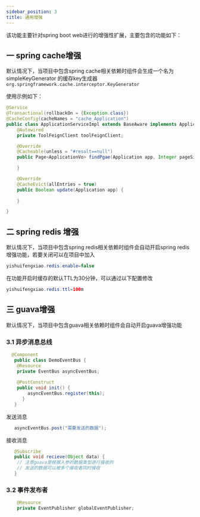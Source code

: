 ```yaml
---
sidebar_position: 3
title: 通用增强
---
```


该功能主要针对spring boot web进行的增强性扩展，主要包含的功能如下：

## 一 spring cache增强

默认情况下，当项目中包含spring cache相关依赖时组件会生成一个名为 simpleKeyGenerator 的缓存key生成器 `org.springframework.cache.interceptor.KeyGenerator`

使用示例如下：

```java
@Service
@Transactional(rollbackOn = {Exception.class})
@CacheConfig(cacheNames = "cache_Application")
public class ApplicationServiceImpl extends BaseAware implements ApplicationService {
    @Autowired
    private ToolFeignClient toolFeignClient;

    @Override
    @Cacheable(unless = "#result==null")
    public Page<ApplicationVo> findPgae(Application app, Integer pageSize, Integer pageNum) {

    }

    @Override
    @CacheEvict(allEntries = true)
    public Boolean update(Application app) {
        
    }

}
```

## 二 spring redis 增强

默认情况下，当项目中包含spring redis相关依赖时组件会自动开启spring redis增强功能，若要关闭可以在项目中加入

```java
yishuifengxiao.redis.enable=false
```

在功能开启时缓存的默认TTL为30分钟，可以通过以下配置修改

```java
yishuifengxiao.redis.ttl=100m
```

## 三 guava增强

默认情况下，当项目中包含guava相关依赖时组件会自动开启guava增强功能

### 3.1 异步消息总线

```java
  @Component
   public class DemoEventBus {
   	@Resource
   	private EventBus asyncEventBus;
  
   	@PostConstruct
   	public void init() {
   		asyncEventBus.register(this);
      }
   }
```

发送消息

```java
   asyncEventBus.post("需要发送的数据");
```

接收消息

```java
   @Subscribe
   public void recieve(Object data) {
   	// 注意guava是根据入参的数据类型进行接收的
   	// 发送的数据可以被多个接收者同时接收
   }
```

### 3.2 事件发布者

```java
 	@Resource
   	private EventPublisher globalEventPublisher;
```

